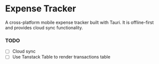 # Expense Tracker

A cross-platform mobile expense tracker built with Tauri. It is offline-first and provides cloud sync functionality.

### TODO

- [ ] Cloud sync
- [ ] Use Tanstack Table to render transactions table
